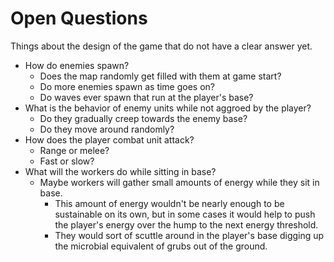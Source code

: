 # Open Questions
Things about the design of the game that do not have a clear answer yet.
- How do enemies spawn?
    - Does the map randomly get filled with them at game start?
    - Do more enemies spawn as time goes on?
    - Do waves ever spawn that run at the player's base?
- What is the behavior of enemy units while not aggroed by the player?
    - Do they gradually creep towards the enemy base?
    - Do they move around randomly?
- How does the player combat unit attack?
    - Range or melee?
    - Fast or slow?
- What will the workers do while sitting in base?
    - Maybe workers will gather small amounts of energy while they sit in base.
        - This amount of energy wouldn't be nearly enough to be sustainable on its own, but in some cases it would help to push the player's energy over the hump to the next energy threshold.
        - They would sort of scuttle around in the player's base digging up the microbial equivalent of grubs out of the ground.